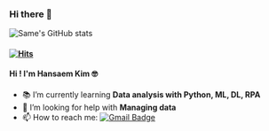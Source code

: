 ### Hi there 👋

![Same's GitHub stats](https://github-readme-stats.vercel.app/api?username=saemsaemoo&theme=calm)
#### [![Hits](https://hits.seeyoufarm.com/api/count/incr/badge.svg?url=https%3A%2F%2Fgithub.com%2Fsaemsaemoo%2Fhit-counter&count_bg=%23EA902D&title_bg=%237C7D7F&icon=&icon_color=%23E7E7E7&title=hits&edge_flat=false)](https://hits.seeyoufarm.com)

#### Hi ! I'm Hansaem Kim 🤓
- 📚 I’m currently learning **Data analysis with Python, ML, DL, RPA**
- 🤔 I’m looking for help with **Managing data**
- 📫 How to reach me: [![Gmail Badge](https://img.shields.io/badge/Gmail-d14836?style=flat-square&logo=Gmail&logoColor=white&link=mailto:hansaemeee@gmail.com)](mailto:hansaemeee@gmail.com)
